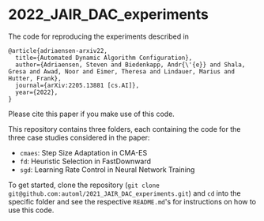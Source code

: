 # 2022_JAIR_DAC_experiments

The code for reproducing the experiments described in 
```
@article{adriaensen-arxiv22,
  title={Automated Dynamic Algorithm Configuration},
  author={Adriaensen, Steven and Biedenkapp, Andr{\'{e}} and Shala, Gresa and Awad, Noor and Eimer, Theresa and Lindauer, Marius and Hutter, Frank},
  journal={arXiv:2205.13881 [cs.AI]},
  year={2022},
}
```
Please cite this paper if you make use of this code.


This repository contains three folders, each containing the code for the three case studies considered in the paper:
* ```cmaes```: Step Size Adaptation in CMA-ES
* ```fd```: Heuristic Selection in FastDownward
* ```sgd```: Learning Rate Control in Neural Network Training

To get started, clone the repository (```git clone git@github.com:automl/2021_JAIR_DAC_experiments.git```) and ```cd``` into the specific folder and see the respective ```README.md```'s for instructions on how to use this code.

